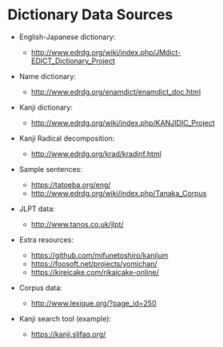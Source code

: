 # Dictionary Data Sources

- English-Japanese dictionary:
	- http://www.edrdg.org/wiki/index.php/JMdict-EDICT_Dictionary_Project
- Name dictionary:
	- http://www.edrdg.org/enamdict/enamdict_doc.html
- Kanji dictionary:
	- http://www.edrdg.org/wiki/index.php/KANJIDIC_Project
- Kanji Radical decomposition:
	- http://www.edrdg.org/krad/kradinf.html
- Sample sentences:
	- https://tatoeba.org/eng/
	- http://www.edrdg.org/wiki/index.php/Tanaka_Corpus
- JLPT data:
	- http://www.tanos.co.uk/jlpt/

- Extra resources:
	- https://github.com/mifunetoshiro/kanjium
	- https://foosoft.net/projects/yomichan/
	- https://kireicake.com/rikaicake-online/

- Corpus data:
	- http://www.lexique.org/?page_id=250

- Kanji search tool (example):
	- https://kanji.sljfaq.org/
